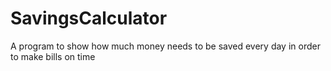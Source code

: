 # SavingsCalculator
A program to show how much money needs to be saved every day in order to make bills on time
